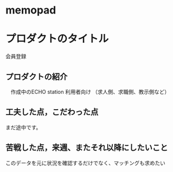 # memopad

# プロダクトのタイトル
   会員登録

## プロダクトの紹介
　作成中のECHO station 利用者向け
 （求人側、求職側、教示側など）


## 工夫した点，こだわった点

まだ途中です。

## 苦戦した点，来週、またそれ以降にしたいこと

このデータを元に状況を確認するだけでなく、マッチングも求めたい
